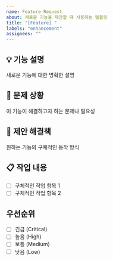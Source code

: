 ```yaml
---
name: Feature Request
about: 새로운 기능을 제안할 때 사용하는 템플릿
title: "[Feature] "
labels: "enhancement"
assignees: ""
---
```


## 💡 기능 설명

새로운 기능에 대한 명확한 설명

## 🎯 문제 상황

이 기능이 해결하고자 하는 문제나 필요성

## 💭 제안 해결책

원하는 기능의 구체적인 동작 방식

## 📋 작업 내용

- [ ] 구체적인 작업 항목 1
- [ ] 구체적인 작업 항목 2

## 우선순위

- [ ] 긴급 (Critical)
- [ ] 높음 (High)
- [ ] 보통 (Medium)
- [ ] 낮음 (Low)
